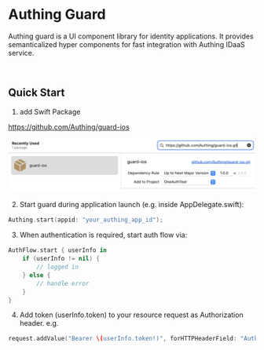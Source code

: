 # Authing Guard

Authing guard is a UI component library for identity applications. It provides semanticalized hyper components for fast integration with Authing IDaaS service.

<br>

## Quick Start

1. add Swift Package

https://github.com/Authing/guard-ios

![](./images/add_guard.png)

2. Start guard during application launch (e.g. inside AppDelegate.swift):

```swift
Authing.start(appid: "your_authing_app_id");
```

3. When authentication is required, start auth flow via:

```swift
AuthFlow.start { userInfo in
    if (userInfo != nil) {
        // logged in
    } else {
        // handle error
    }
}
```

4. Add token (userInfo.token) to your resource request as Authorization header. e.g.

```swift
request.addValue("Bearer \(userInfo.token!)", forHTTPHeaderField: "Authorization")
```